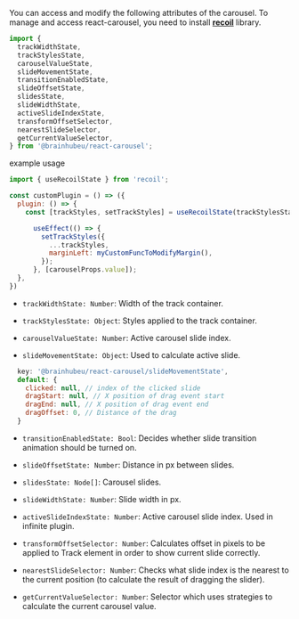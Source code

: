 You can access and modify the following attributes of the carousel. To manage and access react-carousel, you need to install [**recoil**](https://recoiljs.org/docs/introduction/getting-started) library.

```js
import {
  trackWidthState,
  trackStylesState,
  carouselValueState,
  slideMovementState,
  transitionEnabledState,
  slideOffsetState,
  slidesState,
  slideWidthState,
  activeSlideIndexState,
  transformOffsetSelector,
  nearestSlideSelector,
  getCurrentValueSelector,
} from '@brainhubeu/react-carousel';
```

example usage
```js
import { useRecoilState } from 'recoil';

const customPlugin = () => ({
  plugin: () => {
    const [trackStyles, setTrackStyles] = useRecoilState(trackStylesState);

      useEffect(() => {
        setTrackStyles({
          ...trackStyles,
          marginLeft: myCustomFuncToModifyMargin(),
        });
      }, [carouselProps.value]);
  },
})
```

* ```trackWidthState: Number```: Width of the track container.

* ```trackStylesState: Object```: Styles applied to the track container.

* ```carouselValueState: Number```: Active carousel slide index.

* ```slideMovementState: Object```: Used to calculate active slide.

```js
  key: '@brainhubeu/react-carousel/slideMovementState',
  default: {
    clicked: null, // index of the clicked slide
    dragStart: null, // X position of drag event start
    dragEnd: null, // X position of drag event end
    dragOffset: 0, // Distance of the drag
  }
```

* ```transitionEnabledState: Bool```: Decides whether slide transition animation should be turned on.

* ```slideOffsetState: Number```: Distance in px between slides.

* ```slidesState: Node[]```: Carousel slides.

* ```slideWidthState: Number```: Slide width in px.

* ```activeSlideIndexState: Number```: Active carousel slide index. Used in infinite plugin.

* ```transformOffsetSelector: Number```: Calculates offset in pixels to be applied to Track element in order to show current slide correctly.

* ```nearestSlideSelector: Number```: Checks what slide index is the nearest to the current position (to calculate the result of dragging the slider).

* ```getCurrentValueSelector: Number```: Selector which uses strategies to calculate the current carousel value.


